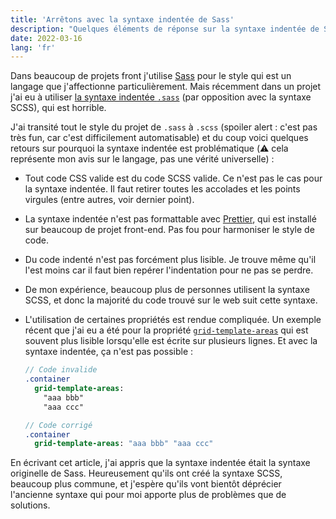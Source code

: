 ```yaml
---
title: 'Arrêtons avec la syntaxe indentée de Sass'
description: "Quelques éléments de réponse sur la syntaxe indentée de Sass qui pose plus de problèmes qu'elle n'en résout"
date: 2022-03-16
lang: 'fr'
---
```


Dans beaucoup de projets front j'utilise [Sass](https://sass-lang.com/) pour le style qui est un langage que j'affectionne particulièrement. Mais récemment dans un projet j'ai eu à utiliser [la syntaxe indentée `.sass`](https://sass-lang.com/documentation/syntax#the-indented-syntax) (par opposition avec la syntaxe SCSS), qui est horrible.

J'ai transité tout le style du projet de `.sass` à `.scss` (spoiler alert : c'est pas très fun, car c'est difficilement automatisable) et du coup voici quelques retours sur pourquoi la syntaxe indentée est problématique (⚠️ cela représente mon avis sur le langage, pas une vérité universelle) :

- Tout code CSS valide est du code SCSS valide. Ce n'est pas le cas pour la syntaxe indentée. Il faut retirer toutes les accolades et les points virgules (entre autres, voir dernier point).
- La syntaxe indentée n'est pas formattable avec [Prettier](https://prettier.io/), qui est installé sur beaucoup de projet front-end. Pas fou pour harmoniser le style de code.
- Du code indenté n'est pas forcément plus lisible. Je trouve même qu'il l'est moins car il faut bien repérer l'indentation pour ne pas se perdre.
- De mon expérience, beaucoup plus de personnes utilisent la syntaxe SCSS, et donc la majorité du code trouvé sur le web suit cette syntaxe.
- L'utilisation de certaines propriétés est rendue compliquée. Un exemple récent que j'ai eu a été pour la propriété [`grid-template-areas`](https://developer.mozilla.org/en-US/docs/Web/CSS/grid-template-areas) qui est souvent plus lisible lorsqu'elle est écrite sur plusieurs lignes. Et avec la syntaxe indentée, ça n'est pas possible :

  ```sass
  // Code invalide
  .container
    grid-template-areas:
      "aaa bbb"
      "aaa ccc"

  // Code corrigé
  .container
    grid-template-areas: "aaa bbb" "aaa ccc"
  ```

En écrivant cet article, j'ai appris que la syntaxe indentée était la syntaxe originelle de Sass. Heureusement qu'ils ont créé la syntaxe SCSS, beaucoup plus commune, et j'espère qu'ils vont bientôt déprécier l'ancienne syntaxe qui pour moi apporte plus de problèmes que de solutions.
